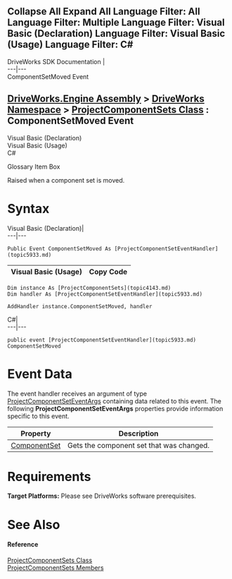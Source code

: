 Collapse All Expand All Language Filter: All  Language Filter: Multiple  Language Filter: Visual Basic (Declaration) Language Filter: Visual Basic (Usage) Language Filter: C#  
---  
DriveWorks SDK Documentation  |   
---|---  
ComponentSetMoved Event   
  
[DriveWorks.Engine Assembly](topic2156.md) > [DriveWorks Namespace](topic2159.md) > [ProjectComponentSets Class](topic4143.md) : ComponentSetMoved Event  
---  
  
Visual Basic (Declaration)    
Visual Basic (Usage)    
C# 

Glossary Item Box

Raised when a component set is moved. 

# Syntax

Visual Basic (Declaration)|   
---|---  
      
    
    Public Event ComponentSetMoved As [ProjectComponentSetEventHandler](topic5933.md)  
  
Visual Basic (Usage)| Copy Code  
---|---  
      
    
    Dim instance As [ProjectComponentSets](topic4143.md)
    Dim handler As [ProjectComponentSetEventHandler](topic5933.md)
     
    AddHandler instance.ComponentSetMoved, handler  
  
C#|   
---|---  
      
    
    public event [ProjectComponentSetEventHandler](topic5933.md) ComponentSetMoved  
  
# Event Data

The event handler receives an argument of type [ProjectComponentSetEventArgs](topic4125.md) containing data related to this event. The following **ProjectComponentSetEventArgs** properties provide information specific to this event.

Property| Description  
---|---  
[ComponentSet](topic4133.md)| Gets the component set that was changed.   
  
# Requirements

**Target Platforms:** Please see DriveWorks software prerequisites.

# See Also

#### Reference

[ProjectComponentSets Class](topic4143.md)   
[ProjectComponentSets Members](topic4144.md)


